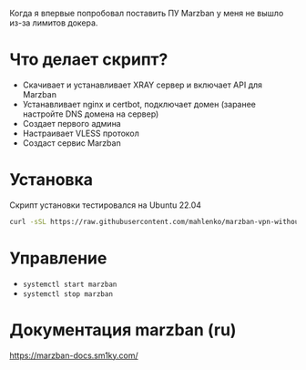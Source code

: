Когда я впервые попробовал поставить ПУ Marzban у меня не вышло из-за лимитов докера.

# Что делает скрипт? 
- Скачивает и устанавливает XRAY сервер и включает API для Marzban
- Устанавливает nginx и certbot, подключает домен (заранее настройте DNS домена на сервер)
- Создает первого админа
- Настраивает VLESS протокол
- Создаст сервис Marzban

# Установка
Скрипт установки тестировался на Ubuntu 22.04
```bash
curl -sSL https://raw.githubusercontent.com/mahlenko/marzban-vpn-without-docker/refs/heads/main/marzban_install.sh | bash
```
# Управление
- `systemctl start marzban`
- `systemctl stop marzban`

# Документация marzban (ru)
https://marzban-docs.sm1ky.com/
